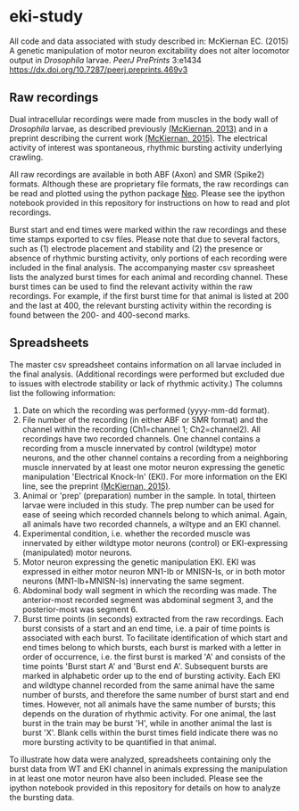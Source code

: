 # eki-study
All code and data associated with study described in: McKiernan EC. (2015) A genetic manipulation of motor neuron excitability does not alter locomotor output in <i>Drosophila</i> larvae. <i>PeerJ PrePrints</i> 3:e1434 https://dx.doi.org/10.7287/peerj.preprints.469v3

<h2>Raw recordings</h2>

Dual intracellular recordings were made from muscles in the body wall of <i>Drosophila</i> larvae, as described previously <a href="https://peerj.com/articles/57/">(McKiernan, 2013)</a> and in a preprint describing the current work <a href="https://peerj.com/preprints/469v3/">(McKiernan, 2015)</a>. The electrical activity of interest was spontaneous, rhythmic bursting activity underlying crawling. </p>

All raw recordings are available in both ABF (Axon) and SMR (Spike2) formats. Although these are proprietary file formats, the raw recordings can be read and plotted using the python package <a href="https://pythonhosted.org/neo/">Neo</a>. Please see the ipython notebook provided in this repository for instructions on how to read and plot recordings. </p> 

Burst start and end times were marked within the raw recordings and these time stamps exported to csv files. Please note that due to several factors, such as (1) electrode placement and stability and (2) the presence or absence of rhythmic bursting activity, only portions of each recording were included in the final analysis. The accompanying master csv spreasheet lists the analyzed burst times for each animal and recording channel. These burst times can be used to find the relevant activity within the raw recordings. For example, if the first burst time for that animal is listed at 200 and the last at 400, the relevant bursting activity within the recording is found between the 200- and 400-second marks. 

<h2>Spreadsheets</h2>
The master csv spreadsheet contains information on all larvae included in the final analysis. (Additional recordings were performed but excluded due to issues with electrode stability or lack of rhythmic activity.) The columns list the following information:

<ol type="1">    
<li>Date on which the recording was performed (yyyy-mm-dd format).</li>
<li>File number of the recording (in either ABF or SMR format) and the channel within the recording (Ch1=channel 1; Ch2=channel2). All recordings have two recorded channels. One channel contains a recording from a muscle innervated by control (wildtype) motor neurons, and the other channel contains a recording from a neighboring muscle innervated by at least one motor neuron expressing the genetic manipulation 'Electrical Knock-In' (EKI). For more information on the EKI line, see the preprint <a href="https://peerj.com/preprints/469v3/">(McKiernan, 2015)</a>.</li>   
<li>Animal or 'prep' (preparation) number in the sample. In total, thirteen larvae were included in this study. The prep number can be used for ease of seeing which recorded channels belong to which animal. Again, all animals have two recorded channels, a wiltype and an EKI channel.</li>
<li>Experimental condition, i.e. whether the recorded muscle was innervated by either wildtype motor neurons (control) or EKI-expressing (manipulated) motor neurons.</li>
<li>Motor neuron expressing the genetic manipulation EKI. EKI was expressed in either motor neuron MN1-Ib or MNISN-Is, or in both motor neurons (MN1-Ib+MNISN-Is) innervating the same segment.</li>
<li>Abdominal body wall segment in which the recording was made. The anterior-most recorded segment was abdominal segment 3, and the posterior-most was segment 6.</li>
<li>Burst time points (in seconds) extracted from the raw recordings. Each burst consists of a start and an end time, i.e. a pair of time points is associated with each burst. To facilitate identification of which start and end times belong to which bursts, each burst is marked with a letter in order of occurrence, i.e. the first burst is marked 'A' and consists of the time points 'Burst start A' and 'Burst end A'. Subsequent bursts are marked in alphabetic order up to the end of bursting activity. Each EKI and wildtype channel recorded from the same animal have the same number of bursts, and therefore the same number of burst start and end times. However, not all animals have the same number of bursts; this depends on the duration of rhythmic activity. For one animal, the last burst in the train may be burst 'H', while in another animal the last is burst 'X'. Blank cells within the burst times field indicate there was no more bursting activity to be quantified in that animal. </li>
</ol>

To illustrate how data were analyzed, spreadsheets containing only the burst data from WT and EKI channel in animals expressing the manipulation in at least one motor neuron have also been included. Please see the ipython notebook provided in this repository for details on how to analyze the bursting data.
